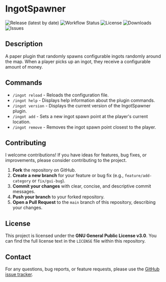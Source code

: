 # IngotSpawner

![Release (latest by date)](https://img.shields.io/github/v/release/TavstalDev/IngotSpawner?style=plastic-square)
![Workflow Status](https://img.shields.io/github/actions/workflow/status/TavstalDev/IngotSpawner/ghrelease.yml?branch=stable&label=build&style=plastic-square)
![License](https://img.shields.io/github/license/TavstalDev/IngotSpawner?style=plastic-square)
![Downloads](https://img.shields.io/github/downloads/TavstalDev/IngotSpawner/total?style=plastic-square)
![Issues](https://img.shields.io/github/issues/TavstalDev/IngotSpawner?style=plastic-square)

## Description
A paper plugin that randomly spawns configurable ingots randomly around the map. 
When a player picks up an ingot, they receive a configurable amount of money.

## Commands
- `/ingot reload` - Reloads the configuration file.
- `/ingot help` - Displays help information about the plugin commands.
- `/ingot version` - Displays the current version of the IngotSpawner plugin.
- `/ingot add` - Sets a new ingot spawn point at the player's current location.
- `/ingot remove` - Removes the ingot spawn point closest to the player.

## Contributing

I welcome contributions! If you have ideas for features, bug fixes, or improvements, please consider contributing to the project.

1.  **Fork** the repository on GitHub.
2.  **Create a new branch** for your feature or bug fix (e.g., `feature/add-category` or `fix/gui-bug`).
3.  **Commit your changes** with clear, concise, and descriptive commit messages.
4.  **Push your branch** to your forked repository.
5.  **Open a Pull Request** to the `main` branch of this repository, describing your changes.

## License

This project is licensed under the **GNU General Public License v3.0**. You can find the full license text in the `LICENSE` file within this repository.

## Contact

For any questions, bug reports, or feature requests, please use the [GitHub issue tracker](https://github.com/TavstalDev/OpenChat/issues).